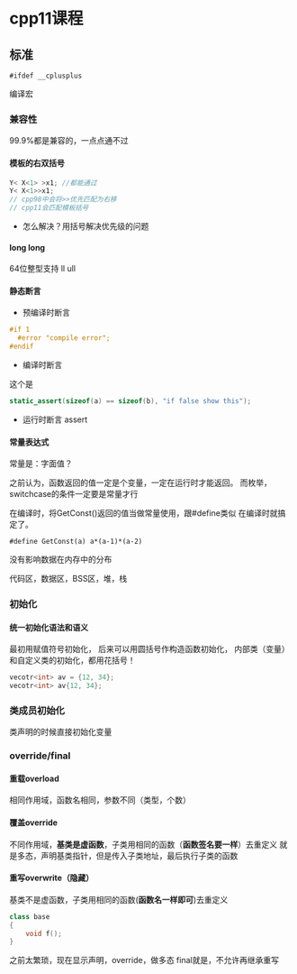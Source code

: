 # cpp11课程

## 标准

```#ifdef __cplusplus```

编译宏

### 兼容性

99.9%都是兼容的，一点点通不过

#### 模板的右双括号

```cpp
Y< X<1> >x1; //都能通过
Y< X<1>>x1;
// cpp98中会将>>优先匹配为右移
// cpp11会匹配模板括号
```

- 怎么解决？用括号解决优先级的问题

#### long long

64位整型支持
ll
ull

#### 静态断言

- 预编译时断言

```cpp
#if 1
  #error "compile error";
#endif
```


- 编译时断言

这个是

```cpp
static_assert(sizeof(a) == sizeof(b), "if false show this");
```

- 运行时断言
assert

#### 常量表达式

常量是：字面值？

之前认为，函数返回的值一定是个变量，一定在运行时才能返回。
而枚举，switchcase的条件一定要是常量才行

在编译时，将GetConst()返回的值当做常量使用，跟#define类似
在编译时就搞定了。

```
#define GetConst(a) a*(a-1)*(a-2)
```

没有影响数据在内存中的分布

代码区，数据区，BSS区，堆，栈

### 初始化

#### 统一初始化语法和语义

最初用赋值符号初始化，
后来可以用圆括号作构造函数初始化，
内部类（变量）和自定义类的初始化，都用花括号！

```cpp
vecotr<int> av = {12, 34};
vecotr<int> av{12, 34};
```

### 类成员初始化

类声明的时候直接初始化变量

### override/final

#### 重载overload

相同作用域，函数名相同，参数不同（类型，个数）

#### 覆盖override

不同作用域，**基类是虚函数**，子类用相同的函数（**函数签名要一样**）去重定义
就是多态，声明基类指针，但是传入子类地址，最后执行子类的函数

#### 重写overwrite（隐藏）

基类不是虚函数，子类用相同的函数(**函数名一样即可**)去重定义

```cpp
class base
{
    void f();
}
```

之前太繁琐，现在显示声明，override，做多态
final就是，不允许再继承重写

